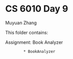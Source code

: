 # CS 6010 Day 9

Muyuan Zhang

This folder contains:

Assignment: Book Analyzer

            * BookAnalyzer
